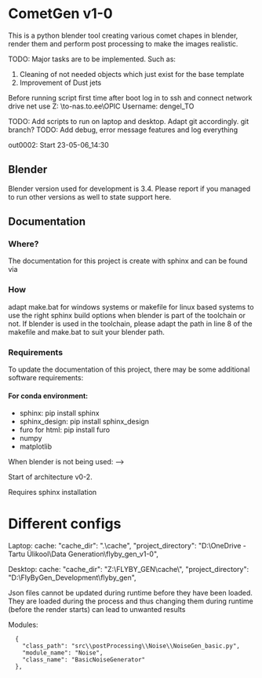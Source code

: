 <!--
 Copyright (c) 2023 Tartu University, Ric Dengel

 This program is free software: you can redistribute it and/or modify
 it under the terms of the GNU General Public License as published by
 the Free Software Foundation, either version 3 of the License, or
 (at your option) any later version.

 This program is distributed in the hope that it will be useful,
 but WITHOUT ANY WARRANTY; without even the implied warranty of
 MERCHANTABILITY or FITNESS FOR A PARTICULAR PURPOSE. See the
 GNU General Public License for more details.

 You should have received a copy of the GNU General Public License
 along with this program. If not, see <https://www.gnu.org/licenses/>.
 -->



# CometGen v1-0
This is a python blender tool creating various comet chapes in blender, render them and perform post processing to make
the images realistic. 

TODO: Major tasks are to be implemented. Such as:
1. Cleaning of not needed objects which just exist for the base template
2. Improvement of Dust jets


Before running script first time after boot log in to ssh and connect network drive
net use Z: \\to-nas.to.ee\OPIC 
Username: dengel_TO

TODO: Add scripts to run on laptop and desktop. Adapt git accordingly. git branch?
TODO: Add debug, error message features and log everything

out0002: Start 23-05-06_14:30
## Blender
Blender version used for development is 3.4. Please report if you managed to run other versions as well to state support here. 

## Documentation

### Where?
The documentation for this project is create with sphinx and can be found via
<!-- TODO: Add reference to extensive documentation -->

### How
adapt make.bat for windows systems or makefile for linux based systems to use the right sphinx build options when blender is part of the toolchain or not.
If blender is used in the toolchain, please adapt the path in line 8 of the makefile and make.bat to suit your blender path. 

### Requirements
To update the documentation of this project, there may be some additional software requirements:
#### For conda environment:
- sphinx: pip install sphinx
- sphinx_design: pip install sphinx_design
- furo for html: pip install furo
- numpy
- matplotlib


When blender is not being used:  -->

Start of architecture v0-2.


Requires sphinx installation

# Different configs
Laptop:
cache:
"cache_dir": ".\\cache",
"project_directory": "D:\\OneDrive - Tartu Ülikool\\Data Generation\\flyby_gen_v1-0",

Desktop:
cache:
"cache_dir": "Z:\\FLYBY_GEN\\cache\\",
"project_directory": "D:\\FlyByGen_Development\\flyby_gen",

<!-- FEATURE Create a way to write to the local drive the current project and then load to nas to make use of the faster local storage, but not overload it
-->


<!-- TODO: Analyse if all parameters are in the correct files. paths etc. -->

Json files cannot be updated during runtime before they have been loaded. They are loaded during the process and thus changing them during runtime (before the render starts) can lead to unwanted results

Modules:

      {
        "class_path": "src\\postProcessing\\Noise\\NoiseGen_basic.py",
        "module_name": "Noise",
        "class_name": "BasicNoiseGenerator"
      },